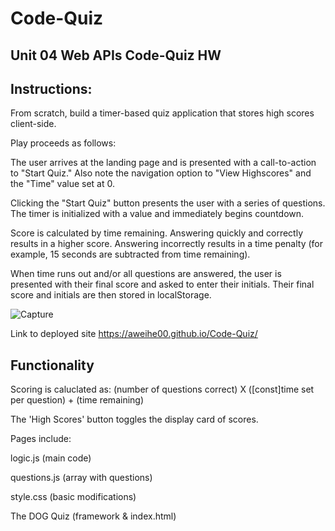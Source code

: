 # Code-Quiz

## Unit 04 Web APIs Code-Quiz HW

## Instructions:

From scratch, build a timer-based quiz application that stores high scores client-side.

Play proceeds as follows:

The user arrives at the landing page and is presented with a call-to-action to "Start Quiz." Also note the navigation option to "View Highscores" and the "Time" value set at 0.

Clicking the "Start Quiz" button presents the user with a series of questions. The timer is initialized with a value and immediately begins countdown.

Score is calculated by time remaining. Answering quickly and correctly results in a higher score. Answering incorrectly results in a time penalty (for example, 15 seconds are subtracted from time remaining).

When time runs out and/or all questions are answered, the user is presented with their final score and asked to enter their initials. Their final score and initials are then stored in localStorage.

![Capture](https://user-images.githubusercontent.com/56567819/71752025-26fca700-2e43-11ea-859f-7ea15f48621e.PNG)

Link to deployed site https://aweihe00.github.io/Code-Quiz/

## Functionality

Scoring is caluclated as: (number of questions correct) X ([const]time set per question) + (time remaining)

The 'High Scores' button toggles the display card of scores.

Pages include:

logic.js (main code)

questions.js (array with questions)

style.css (basic modifications) 

The DOG Quiz (framework & index.html)
